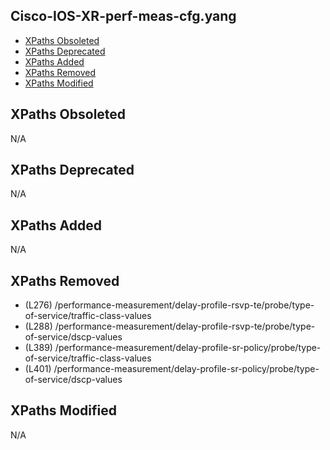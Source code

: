 ## Cisco-IOS-XR-perf-meas-cfg.yang

- [XPaths Obsoleted](#xpaths-obsoleted)
- [XPaths Deprecated](#xpaths-deprecated)
- [XPaths Added](#xpaths-added)
- [XPaths Removed](#xpaths-removed)
- [XPaths Modified](#xpaths-modified)

## XPaths Obsoleted

N/A

## XPaths Deprecated

N/A

## XPaths Added

N/A

## XPaths Removed

- (L276)	/performance-measurement/delay-profile-rsvp-te/probe/type-of-service/traffic-class-values
- (L288)	/performance-measurement/delay-profile-rsvp-te/probe/type-of-service/dscp-values
- (L389)	/performance-measurement/delay-profile-sr-policy/probe/type-of-service/traffic-class-values
- (L401)	/performance-measurement/delay-profile-sr-policy/probe/type-of-service/dscp-values

## XPaths Modified

N/A

